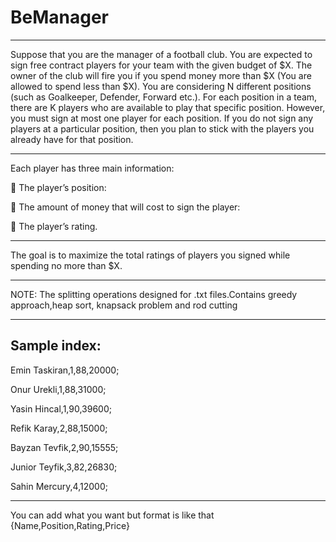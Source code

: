 # BeManager
***
Suppose that you are the manager of a football club. You are expected to sign free contract
players for your team with the given budget of $X. The owner of the club will fire you if you
spend money more than $X (You are allowed to spend less than $X). You are considering N
different positions (such as Goalkeeper, Defender, Forward etc.). For each position in a team,
there are K players who are available to play that specific position. However, you must sign at
most one player for each position. If you do not sign any players at a particular position, then
you plan to stick with the players you already have for that position.
***
Each player has three main information:

 The player’s position:

 The amount of money that will cost to sign the player:

 The player’s rating.
***
The goal is to maximize the total ratings of players you signed while spending no more than
$X.
***
NOTE: The splitting operations designed for .txt files.Contains greedy approach,heap sort, knapsack problem and rod cutting
***
Sample index:
--
Emin Taskiran,1,88,20000;

Onur Urekli,1,88,31000;

Yasin Hincal,1,90,39600;

Refik Karay,2,88,15000;

Bayzan Tevfik,2,90,15555;

Junior Teyfik,3,82,26830;

Sahin Mercury,4,12000;
***
You can add what you want but format is like that {Name,Position,Rating,Price}
